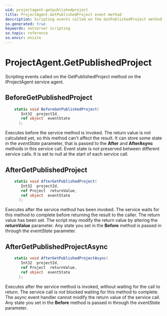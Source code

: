 ```yaml
---
uid: projectagent-getpublishedproject
title: ProjectAgent.GetPublishedProject event method
description: Scripting events called on the GetPublishedProject method on the ProjectAgent service agent.
so.generated: true
keywords: netserver scripting
so.topic: reference
so.envir: onsite
---
```

# ProjectAgent.GetPublishedProject

Scripting events called on the <see cref='M:IProjectAgent.GetPublishedProject'>GetPublishedProject</see> method on the <see cref='IProjectAgent'>IProjectAgent</see>  service agent.

## BeforeGetPublishedProject
```cs
    static void BeforeGetPublishedProject(
       Int32  projectId,
       ref object  eventState
      );
```
Executes before the service method is invoked.
The return value is not calculated yet, so this method can't affect the result.
It can store some state in the *eventState* parameter, that is passed to the **After** and **AfterAsync** methods in this service call.
Event state is not preserved between different service calls. It is set to null at the start of each service call.
## AfterGetPublishedProject
```cs
    static void AfterGetPublishedProject(
       Int32  projectId,
       ref Project  returnValue,
       ref object  eventState
      );
```
Executes after the service method has been invoked. The service waits for this method to complete before returning the result to the caller.
The return value has been set. The script may modify the return value by altering the **returnValue** parameter.
Any state you set in the **Before** method is passed in through the *eventState* parameter.
## AfterGetPublishedProjectAsync
```cs
    static void AfterGetPublishedProjectAsync(
       Int32  projectId,
       ref Project  returnValue,
       ref object  eventState
      );
```
Executes after the service method is invoked, without waiting for the call to return.
The service call is not blocked waiting for this method to complete.
The async event handler cannot modify the return value of the service call.
Any state you set in the **Before** method is passed in through the *eventState* parameter.

